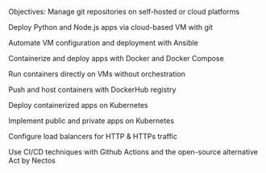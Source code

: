 Objectives: 
Manage git repositories on self-hosted or cloud platforms

Deploy Python and Node.js apps via cloud-based VM with git

Automate VM configuration and deployment with Ansible

Containerize and deploy apps with Docker and Docker Compose

Run containers directly on VMs without orchestration

Push and host containers with DockerHub registry

Deploy containerized apps on Kubernetes

Implement public and private apps on Kubernetes

Configure load balancers for HTTP & HTTPs traffic

Use CI/CD techniques with Github Actions and the open-source alternative Act by Nectos